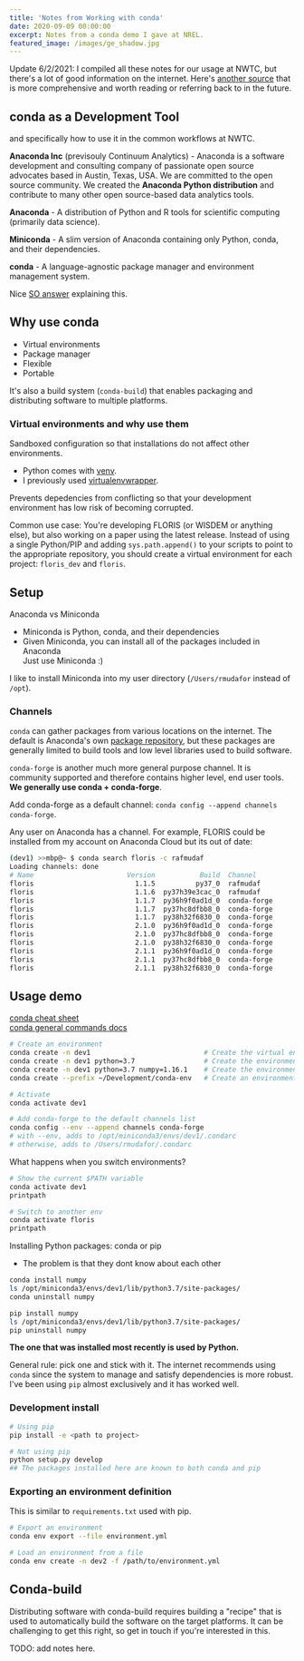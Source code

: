 ```yaml
---
title: 'Notes from Working with conda'
date: 2020-09-09 00:00:00
excerpt: Notes from a conda demo I gave at NREL.
featured_image: /images/ge_shadow.jpg
---
```


Update 6/2/2021: I compiled all these notes for our usage at NWTC, but there's a lot of good
information on the internet. Here's
[another source](https://whiteboxml.com/blog/the-definitive-guide-to-python-virtual-environments-with-conda)
that is more comprehensive and worth reading or referring back to in the future.

## conda as a Development Tool

and specifically how to use it in the common workflows at NWTC.

**Anaconda Inc** (previsouly Continuum Analytics) - Anaconda is a software development and
    consulting company of passionate open source advocates based in Austin, Texas, USA. We are
    committed to the open source community. We created the **Anaconda Python distribution** and
    contribute to many other open source-based data analytics tools.

**Anaconda** \- A distribution of Python and R tools for scientific computing
    (primarily data science).

**Miniconda** \- A slim version of Anaconda containing only Python, conda, and their dependencies.

**conda** \- A language-agnostic package manager and environment management system.

Nice [SO answer](https://stackoverflow.com/a/58112484/3288632) explaining this.

## Why use conda

- Virtual environments
- Package manager
- Flexible
- Portable

It's also a build system (`conda-build`) that enables packaging and distributing software to
multiple platforms.

### Virtual environments and why use them

Sandboxed configuration so that installations do not affect other environments.

- Python comes with [venv](https://packaging.python.org/guides/installing-using-pip-and-virtual-environments/).
- I previously used [virtualenvwrapper](https://virtualenvwrapper.readthedocs.io/en/latest/).

Prevents depedencies from conflicting so that your development environment has low risk of becoming
corrupted.

Common use case: You're developing FLORIS (or WISDEM or anything else), but also working on a
paper using the latest release. Instead of using a single Python/PIP and adding
`sys.path.append()` to your scripts to point to the appropriate repository, you should create
a virtual environment for each project: `floris_dev` and `floris`.

## Setup

Anaconda vs Miniconda

- Miniconda is Python, conda, and their dependencies
- Given Miniconda, you can install all of the packages included in Anaconda  
    Just use Miniconda :)

I like to install Miniconda into my user directory (`/Users/rmudafor` instead of `/opt`).

### Channels

`conda` can gather packages from various locations on the internet. The default is Anaconda's
own [package repository](https://anaconda.org/anaconda/repo), but these packages are generally
limited to build tools and low level libraries used to build software.

`conda-forge` is another much more general purpose channel. It is community supported and
therefore contains higher level, end user tools. **We generally use conda + conda-forge**.

Add conda-forge as a default channel: `conda config --append channels conda-forge`.

Any user on Anaconda has a channel. For example, FLORIS could be installed from my account on
Anaconda Cloud but its out of date:

```bash
(dev1) >>mbp@~ $ conda search floris -c rafmudaf
Loading channels: done
# Name                       Version           Build  Channel             
floris                         1.1.5          py37_0  rafmudaf            
floris                         1.1.6  py37h39e3cac_0  rafmudaf            
floris                         1.1.7  py36h9f0ad1d_0  conda-forge         
floris                         1.1.7  py37hc8dfbb8_0  conda-forge         
floris                         1.1.7  py38h32f6830_0  conda-forge         
floris                         2.1.0  py36h9f0ad1d_0  conda-forge         
floris                         2.1.0  py37hc8dfbb8_0  conda-forge         
floris                         2.1.0  py38h32f6830_0  conda-forge         
floris                         2.1.1  py36h9f0ad1d_0  conda-forge         
floris                         2.1.1  py37hc8dfbb8_0  conda-forge         
floris                         2.1.1  py38h32f6830_0  conda-forge 
```

## Usage demo

[conda cheat sheet](https://docs.conda.io/projects/conda/en/4.6.0/_downloads/52a95608c49671267e40c689e0bc00ca/conda-cheatsheet.pdf)  
[conda general commands docs](https://docs.conda.io/projects/conda/en/latest/commands.html#conda-general-commands)

```bash
# Create an environment
conda create -n dev1							# Create the virtual environment with no packages
conda create -n dev1 python=3.7					# Create the environment and install Python
conda create -n dev1 python=3.7 numpy=1.16.1	# Create the environment and install Python and Numpy
conda create --prefix ~/Development/conda-env   # Create an environment in a user-specified location; this can be used to create a virtual environment in a shared location for multiple people to use

# Activate
conda activate dev1

# Add conda-forge to the default channels list
conda config --env --append channels conda-forge
# with --env, adds to /opt/miniconda3/envs/dev1/.condarc
# otherwise, adds to /Users/rmudafor/.condarc
```

What happens when you switch environments?

```bash
# Show the current $PATH variable
conda activate dev1
printpath

# Switch to another env
conda activate floris
printpath
```

Installing Python packages: conda or pip

- The problem is that they dont know about each other

```bash
conda install numpy
ls /opt/miniconda3/envs/dev1/lib/python3.7/site-packages/
conda uninstall numpy

pip install numpy
ls /opt/miniconda3/envs/dev1/lib/python3.7/site-packages/
pip uninstall numpy
```

**The one that was installed most recently is used by Python.**

General rule: pick one and stick with it. The internet recommends using `conda` since the system
to manage and satisfy dependencies is more robust. I've been using `pip` almost exclusively and it
has worked well.

### Development install

```bash
# Using pip
pip install -e <path to project>

# Not using pip
python setup.py develop
## The packages installed here are known to both conda and pip
```

### Exporting an environment definition

This is similar to `requirements.txt` used with pip.

```bash
# Export an environment
conda env export --file environment.yml

# Load an environment from a file
conda env create -n dev2 -f /path/to/environment.yml
```

## Conda-build

Distributing software with conda-build requires building a "recipe" that is used to automatically
build the software on the target platforms. It can be challenging to get this right, so get in
touch if you're interested in this.

TODO: add notes here.
